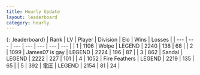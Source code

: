 ```yaml
---
title: Hourly Update
layout: leaderboard
category: hourly
---
```


{: .leaderboard}
| Rank | LV | Player | Division | Elo | Wins | Losses |
| --- | --- | --- | --- | --- | --- | --- |
| <span data-change="0">1</span> | 1106 | <span title="ID: 204953">Wolpe</span> | LEGEND | <span data-change="0">2240</span> | <span data-change="0">138</span> | <span data-change="0">68</span> |
| <span data-change="0">2</span> | 1099 | <span title="ID: 203132">James07 is gay</span> | LEGEND | <span data-change="0">2224</span> | <span data-change="0">196</span> | <span data-change="0">87</span> |
| <span data-change="0">3</span> | 862 | <span title="ID: 315148">Sandal</span> | LEGEND | <span data-change="0">2222</span> | <span data-change="0">227</span> | <span data-change="0">101</span> |
| <span data-change="0">4</span> | 1052 | <span title="ID: 357425">Fire Feathers</span> | LEGEND | <span data-change="0">2219</span> | <span data-change="0">135</span> | <span data-change="0">65</span> |
| <span data-change="1">5</span> | 392 | <span title="ID: 407707">電圧</span> | LEGEND | <span data-change="0">2154</span> | <span data-change="0">81</span> | <span data-change="0">24</span> |
